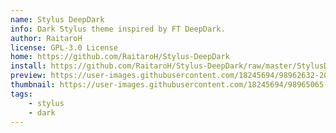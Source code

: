 ```yaml
---
name: Stylus DeepDark
info: Dark Stylus theme inspired by FT DeepDark.
author: RaitaroH
license: GPL-3.0 License
home: https://github.com/RaitaroH/Stylus-DeepDark
install: https://github.com/RaitaroH/Stylus-DeepDark/raw/master/StylusDeepDark.user.css
preview: https://user-images.githubusercontent.com/18245694/98962632-2030cd00-2507-11eb-83cb-9a84efc1890f.png
thumbnail: https://user-images.githubusercontent.com/18245694/98965065-e3b2a080-2509-11eb-94a8-a2bcb1faf002.png
tags:
    - stylus
    - dark
---
```

